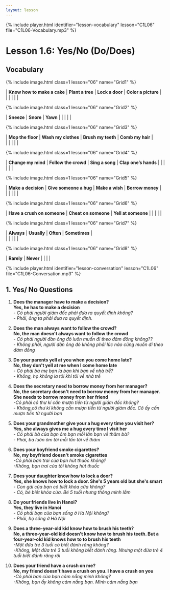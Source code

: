 ```yaml
---
layout: lesson
---
```


{% include player.html identifier="lesson-vocabulary" lesson="C1L06" file="C1L06-Vocabulary.mp3" %}
# Lesson 1.6: Yes/No (Do/Does)

## Vocabulary


{% include image.html class=1 lesson="06" name="Grid1" %}

| **Know how to make a cake** | **Plant a tree**  | **Lock a door** | **Color a picture** |  
|    |       |     |     | 

{% include image.html class=1 lesson="06" name="Grid2" %}

| **Sneeze** | **Snore** | **Yawn** | 
|    |       |     |


{% include image.html class=1 lesson="06" name="Grid3" %}

| **Mop the floor** | **Wash my clothes**  | **Brush my teeth**  | **Comb my hair** |  
|    |       |     |     | 


{% include image.html class=1 lesson="06" name="Grid4" %}
 
| **Change my mind** | **Follow the crowd** | **Sing a song**  | **Clap one’s hands**  |
 |    |       |     |     | 
 
{% include image.html class=1 lesson="06" name="Grid5" %}
 
| **Make a decision** | **Give someone a hug**  | **Make a wish**  | **Borrow money** |  
|    |       |     |     | 

{% include image.html class=1 lesson="06" name="Grid6" %}
 
| **Have a crush on someone** | **Cheat on someone** | **Yell at someone** | 
|    |     |     | 

{% include image.html class=1 lesson="06" name="Grid7" %}
 
| **Always** | **Usually** | **Often**  | **Sometimes** |  
|    |       |     |     | 

{% include image.html class=1 lesson="06" name="Grid8" %}

| **Rarely** | **Never** | 
|    |       | 


{% include player.html identifier="lesson-conversation" lesson="C1L06" file="C1L06-Conversation.mp3" %}

## 1. Yes/ No Questions

1. **Does the manager have to make a decision?**    
**Yes, he has to make a decision**    
*- Có phải người giám đốc phải đưa ra quyết định không?*      
*- Phải, ông ta phải đưa ra quyết định.*    

2. **Does the man always want to follow the crowd?**    
**No, the man doesn't always want to follow the crowd**    
*- Có phải người đàn ông đó luôn muốn đi theo đám đông không??*    
*- Không phải, người đàn ông đó không phải lúc nào cũng muốn đi theo đám đông*    

3. **Do your parents yell at you when you come home late?**    
**No, they don't yell at me when I come home late**    
*- Có phải ba mẹ bạn la bạn khi bạn về nhà trễ?*    
*- Không, họ không la tôi khi tôi về nhà trễ*    

4. **Does the secretary need to borrow money from her manager?**  
**No, the secretary doesn't need to borrow money from her manager. She needs to borrow money from her friend**  
*-Có phải cô thư kí cần mượn tiền từ người giám đốc không?*  
*- Không,cô thư kí không cần mượn tiền từ người giám đốc. Cô ấy cần mượn tiền từ người bạn*  

5. **Does your grandmother give your a hug every time you visit her?**   
**Yes, she always gives me a hug every time I visit her**   
*- Có phải bà của bạn ôm bạn mỗi lần bạn về thăm bà?*  
*- Phải, bà luôn ôm tôi mỗi lần tôi về thăm*  

6. **Does your boyfriend smoke cigarettes?**   
**No, my boyfriend doesn't smoke cigarettes**  
*-Có phải bạn trai của bạn hút thuốc không?*  
*-Không, bạn trai của tôi không hút thuốc*  

7. **Does your daughter know how to lock a door?**   
**Yes, she knows how to lock a door. She's 5 years old but she's smart**  
*- Con gái của bạn có biết khóa cửa không?*  
*- Có, bé biết khóa cửa. Bé 5 tuổi nhưng thông minh lắm*  
  
8. **Do your friends live in Hanoi?**   
**Yes, they live in Hanoi**  
*- Có phải bạn của bạn sống ở Hà Nội không?*  
*- Phải, họ sống ở Hà Nội*  
  
9. **Does a three-year-old kid know how to brush his teeth?**  
**No, a three-year-old kid doesn't know how to brush his teeth. But a four-year-old kid knows how to to brush his teeth**  
*-Một đứa trẻ 3 tuổi có biết đánh răng không?*   
*-Không, Một đứa trẻ 3 tuổi không biết đánh răng. Nhưng một đứa trẻ 4 tuổi biết đánh răng rôi*  
  
10. **Does your friend have a crush on me?**  
**No, my friend doesn't have a crush on you. I have a crush on you**  
*-Có phải bạn của bạn cảm nắng mình không?*  
*-Không, bạn ấy không cảm nắng bạn. Mình cảm nắng bạn*  